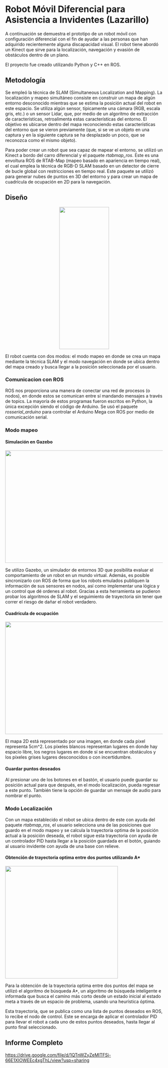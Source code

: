 # Robot Móvil Diferencial para Asistencia a Invidentes (Lazarillo)

A continuación se demuestra el prototipo de un robot móvil con configuración diferencial con el fin de ayudar a las personas que han adquirido recientemente alguna discapacidad visual. El robot tiene abordó un Kinect que sirve para la localización, navegación y evasión de obstáculos dentro de un plano.

El proyecto fue creado utilizando Python y C++ en ROS.

## Metodología

Se empleó la técnica de SLAM (Simultaneous Localization and Mapping). La localización y mapeo simultáneo consiste en construir un mapa de algún entorno desconocido mientras que se estima la posición actual del robot en este espacio. Se utiliza algún sensor, típicamente una cámara (RGB, escala gris, etc.) o un sensor Lidar, que, por medio de un algoritmo de extracción de características, retroalimenta estas características del entorno. El objetivo es ubicarse dentro del mapa reconociendo estas características del entorno que se vieron previamente (que, si se ve un objeto en una captura y en la siguiente captura se ha desplazado un poco, que se reconozca como el mismo objeto).

Para poder crear un robot que sea capaz de mapear el entorno, se utilizó un Kinect a bordo del carro diferencial y el paquete _rtabmap_ros_. Este es una envoltura ROS de RTAB-Map (mapeo basado en apariencia en tiempo real), el cual emplea la técnica de RGB-D SLAM basado en un detector de cierre de bucle global con restricciones en tiempo real. Este paquete se utilizó para generar nubes de puntos en 3D del entorno y para crear un mapa de cuadrícula de ocupación en 2D para la navegación. 

## Diseño

<!-- <img src="https://drive.google.com/uc?export=view&id=1yAcRZdWAT-r6jjumIKJg-wjArtCrONZk" /> -->
<p align="center">
  <img src="https://drive.google.com/uc?export=view&id=1yAcRZdWAT-r6jjumIKJg-wjArtCrONZk" width="159" height="455"/>
</p>

El robot cuenta con dos modos: el modo mapeo en donde se crea un mapa mediante la técnica SLAM y el modo navegación en donde se ubica dentro del mapa creado y busca llegar a la posición seleccionada por el usuario.

### Comunicacion con ROS

ROS nos proporciona una manera de conectar una red de procesos (o nodos), en donde estos se comunican entre sí mandando mensajes a través de topics. La mayoría de estos programas fueron escritos en Python, la única excepción siendo el código de Arduino. Se usó el paquete _rosserial_arduino_ para controlar el Arduino Mega con ROS por medio de comunicación serial.

### Modo mapeo

#### Simulación en Gazebo 

<img src="https://drive.google.com/uc?export=view&id=1hXCs5A3Ocyo7oBKXdv7mKZAAoW1rCDAl" width="640" height="360" />

Se utilizo Gazebo, un simulador de entornos 3D que posibilita evaluar el comportamiento de un robot en un mundo virtual. Además, es posible sincronizarlo con ROS de forma que los robots emulados publiquen la información de sus sensores en nodos, así como implementar una lógica y un control que dé ordenes al robot. Gracias a esta herramienta se pudieron probar los algoritmos de SLAM y el seguimiento de trayectoria sin tener que correr el riesgo de dañar el robot verdadero.

#### Cuadrícula de ocupación 

<img src="https://drive.google.com/uc?export=view&id=1PKjJjcd0-zNBVVt_AQ0egya5sH--7h6J" width="640" height="360" />

El mapa 2D está representado por una imagen, en donde cada pixel representa 5cm^2. Los píxeles blancos representan lugares en donde hay espacio libre, los negros lugares en donde sí se encuentran obstáculos y los píxeles grises lugares desconocidos o con incertidumbre.

#### Guardar puntos deseados

Al presionar uno de los botones en el bastón, el usuario puede guardar su posición actual para que después, en el modo localización, pueda regresar a este punto. También tiene la opción de guardar un mensaje de audio para nombrar el punto.

### Modo Localización

Con un mapa establecido el robot se ubica dentro de este con ayuda del paquete _rtabmap_ros_, el usuario selecciona una de las posiciones que guardo en el modo mapeo y se calcula la trayectoria optima de la posición actual a la posición deseada, el robot sigue esta trayectoria con ayuda de un controlador PID hasta llegar a la posición guardada en el botón, guiando al usuario invidente con ayuda de una base con relieve.

#### Obtención de trayectoria optima entre dos puntos utilizando A*
<img src="https://drive.google.com/uc?export=view&id=1rohEKkrAbZTBcTZgwCTLnDiQBos_DEYH" width="360" height="360" />

Para la obtención de la trayectoria optima entre dos puntos del mapa se utilizó el algoritmo de búsqueda A*, un algoritmo de búsqueda inteligente e informada que busca el camino más corto desde un estado inicial al estado meta a través de un espacio de problema, usando una heurística óptima. 

Esta trayectoria, que se publica como una lista de puntos deseados en ROS, lo recibe el nodo de control. Este se encarga de aplicar el controlador PID para llevar el robot a cada uno de estos puntos deseados, hasta llegar al punto final seleccionado.

## Informe Completo

https://drive.google.com/file/d/1QTnWZyZeMlTFSj-66E1XIOWEEc4xgThL/view?usp=sharing
